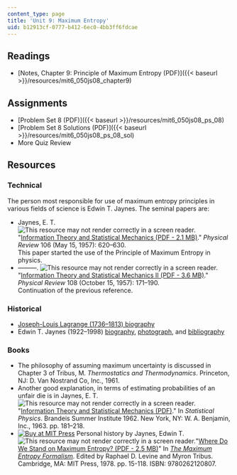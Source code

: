 ```yaml
---
content_type: page
title: 'Unit 9: Maximum Entropy'
uid: b12913cf-0777-b412-6ec0-4bb3ff6fdcae
---
```


Readings
--------

*   [Notes, Chapter 9: Principle of Maximum Entropy (PDF)]({{< baseurl >}}/resources/mit6_050js08_chapter9)

Assignments
-----------

*   [Problem Set 8 (PDF)]({{< baseurl >}}/resources/mit6_050js08_ps_08)
*   [Problem Set 8 Solutions (PDF)]({{< baseurl >}}/resources/mit6_050js08_ps_08_sol)
*   More Quiz Review

Resources
---------

### Technical

The person most responsible for use of maximum entropy principles in various fields of science is Edwin T. Jaynes. The seminal papers are:

*   Jaynes, E. T. ![This resource may not render correctly in a screen reader.](/images/inacessible.gif)"[Information Theory and Statistical Mechanics (PDF - 2.1 MB)](http://bayes.wustl.edu/etj/articles/theory.1.pdf)." _Physical Review_ 106 (May 15, 1957): 620–630.  
    This paper started the use of the Principle of Maximum Entropy in physics.
*   ———. ![This resource may not render correctly in a screen reader.](/images/inacessible.gif)"[Information Theory and Statistical Mechanics II (PDF - 3.6 MB)](http://bayes.wustl.edu/etj/articles/theory.2.pdf)." _Physical Review_ 108 (October 15, 1957): 171–190.  
    Continuation of the previous reference.

### Historical

*   [Joseph-Louis Lagrange (1736–1813) biography](http://www-groups.dcs.st-andrews.ac.uk/%7Ehistory/Biographies/Lagrange.html)
*   Edwin T. Jaynes (1922–1998) [biography](http://bayes.wustl.edu/etj/etj.html), [photograph](http://bayes.wustl.edu/etj/phys.photo.html), and [bibliography](http://bayes.wustl.edu/etj/node1.html)

### Books

*   The philosophy of assuming maximum uncertainty is discussed in Chapter 3 of Tribus, M. _Thermostatics and Thermodynamics_. Princeton, NJ: D. Van Nostrand Co, Inc., 1961.
*   Another good explanation, in terms of estimating probabilities of an unfair die is in Jaynes, E. T. ![This resource may not render correctly in a screen reader.](/images/inacessible.gif)"[Information Theory and Statistical Mechanics (PDF)](http://bayes.wustl.edu/etj/articles/brandeis.pdf)." In _Statistical Physics_. Brandeis Summer Institute 1962. New York, NY: W. A. Benjamin, Inc., 1963. pp. 181–218.
*   [![Buy at MIT Press](/images/mp_logo.gif)](https://mitpress.mit.edu/9780262120807) Personal history by Jaynes, Edwin T. ![This resource may not render correctly in a screen reader.](/images/inacessible.gif)"[Where Do We Stand on Maximum Entropy? (PDF - 2.5 MB)](http://bayes.wustl.edu/etj/articles/stand.on.entropy.pdf)" In [_The Maximum Entropy Formalism_](https://mitpress.mit.edu/9780262120807). Edited by Raphael D. Levine and Myron Tribus. Cambridge, MA: MIT Press, 1978. pp. 15-118. ISBN: 9780262120807.